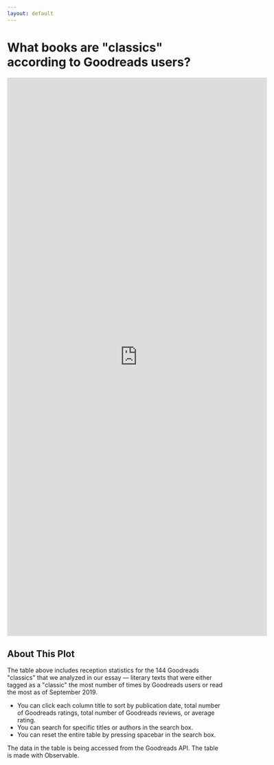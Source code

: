 ```yaml
---
layout: default
---
```


# **What books are "classics" according to Goodreads users?**


<iframe width="120%" height="1300" frameborder="0" scrolling="no" overflow="hidden"
  src="https://observablehq.com/embed/@mellymeldubs/the-goodreads-classics-sortable-table/2?cells=date_report%2Cviewof+search%2Cgoodreads_table"></iframe>
  
## About This Plot

The table above includes reception statistics for the 144 Goodreads "classics" that we analyzed in our essay — literary texts that were either tagged as a "classic" the most number of times by Goodreads users or read the most as of September 2019.

- You can click each column title to sort by publication date, total number of Goodreads ratings, total number of Goodreads reviews, or average rating.
- You can search for specific titles or authors in the search box.
- You can reset the entire table by pressing spacebar in the search box.

The data in the table is being accessed from the Goodreads API. The table is made with Observable.

